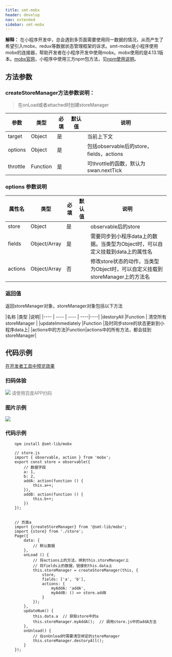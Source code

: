 ```yaml
---
title: smt-mobx
header: develop
nav: extended
sidebar: smt-mobx
---
```




**解释：** 在小程序开发中，总会遇到多页面需要使用同一数据的情况，从而产生了希望引入mobx、redux等数据状态管理框架的诉求。smt-mobx是小程序使用mobx的连接器，帮助开发者在小程序开发中使用mobx。mobx使用的是4.13.1版本。<a href="https://cn.mobx.js.org/" title="mobx官网" target="_self">mobx官网</a>，小程序中使用三方npm包方法，见<a href="https://smartapp.baidu.com/docs/develop/framework/custom-component_trdparty/" target="_self" title="npm使用说明">npm使用说明</a>。



## 方法参数



### createStoreManager方法参数说明：

> 在onLoad或者attached时创建storeManager


| 参数 | 类型  | 必填 | 默认值 |说明|
| ---- | ---- | ---- | ----|----|
| target | Object | 是 | | 当前上下文 |
| options | Object | 是 | | 包括observable后的store，fields，actions |
| throttle | Function | 是 | | 可throttle的函数，默认为swan.nextTick|


### options 参数说明 

|属性名 |类型  |必填 | 默认值 |说明|
|---- | ---- | ---- | ----|----|
|store |Object  |  是  | | observable后的store |
|fields |Object/Array   | 是  ||需要同步到小程序data上的数据。当类型为Object时，可以自定义挂载到data上的属性名|
|actions|Object/Array|否||修改store状态的动作，当类型为Object时，可以自定义挂载到storeManager上的方法名|


### 返回值 

返回storeManager对象，storeManager对象包括以下方法

|名称 |类型   |说明|
|---- | ---- | ---- | ----|----|
|destoryAll |Function | 清空所有storeManager  |
|updateImmediately |Function |及时同步store的状态更新到小程序data上|
|actions中的方法|Function|actions中的所有方法，都会挂到storeManager|




## 代码示例

<a href="swanide://fragment/13ba552f9a77dda246c6d848774778041578401750572" title="在开发者工具中预览效果" target="_self">在开发者工具中预览效果</a>


### 扫码体验

<div class='scan-code-container'>
    <img src="https://b.bdstatic.com/miniapp/assets/images/doc_demo/subPackages_extensionsPackage_component_pages_smt-mobx.png" class="demo-qrcode-image" />
    <font color=#777 12px>请使用百度APP扫码</font>
</div>

### 图片示例

<div class="m-doc-custom-examples">
    <div class="m-doc-custom-examples-correct">
        <img src="https://b.bdstatic.com/searchbox/icms/searchbox/img/swan-lib-mobx.png">
    </div> 
    <div class="m-doc-custom-examples-correct">
        <img src=" ">
    </div> 
    <div class="m-doc-custom-examples-correct">
        <img src=" ">
    </div>       
</div>


### 代码示例

```
    npm install @smt-lib/mobx
```

```
    // store.js
    import { observable, action } from 'mobx';
    export const store = observable({
        // 数据字段
        a: 1,
        b: 2,
        addA: action(function () {
            this.a++;
        }),
        addB: action(function () {
            this.b++;
        })
    });


    // 页面a
    import {createStoreManager} from '@smt-lib/mobx';
    import {store} from './store';
    Page({
        data: {
            // 默认数据
        },
        onLoad () {
            // 将actions上的方法，绑到this.storeManager上
            // 将fields上的数据，链接到this.data上
            this.storeManager = createStoreManager(this, {
                store,
                fields: ['a', 'b'],
                actions: {
                    myAddA: 'addA',
                    myAddB: () => store.addB
                }
            });
        },
        updateNum() {
            this.data.a  // 获取store中的a
            this.storeManager.myAddA();  // 调用store.js中的addA方法
        },
        onUnload() {
            // 在onUnload时需要清空绑定的storeManager
            this.storeManager.destoryAll();
        }
    });
```
